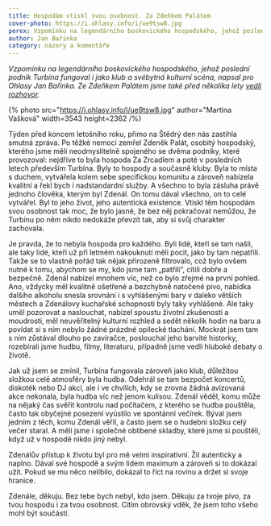 ```yaml
---
title: Hospodám vtiskl svou osobnost. Za Zdeňkem Palátem
cover-photo: https://i.ohlasy.info/i/ue9tsw8.jpg
perex: Vzpomínku na legendárního boskovického hospodského, jehož poslední podnik Turbína fungoval i jako klub a svébytná kulturní scéna, napsal pro Ohlasy Jan Bařinka.
author: Jan Bařinka
category: názory a komentáře
---
```


*Vzpomínku na legendárního boskovického hospodského, jehož poslední podnik Turbína fungoval i jako klub a svébytná kulturní scéna, napsal pro Ohlasy Jan Bařinka. Ze Zdeňkem Palátem jsme také před několika lety [vedli rozhovor](https://ohlasy.info/clanky/2019/04/rozhovor-palat.html).*

{% photo src="https://i.ohlasy.info/i/ue9tsw8.jpg" author="Martina Vašková" width=3543 height=2362 /%}

Týden před koncem letošního roku, přímo na Štědrý den nás zastihla smutná zpráva. Po těžké nemoci zemřel Zdeněk Palát, osobitý hospodský, kterého jsme měli neodmyslitelně spojeného se dvěma podniky, které provozoval: nejdříve to byla hospoda Za Zrcadlem a poté v posledních letech především Turbína. Byly to hospody a současně kluby. Byla to místa s duchem, vytvářela kolem sebe specifickou komunitu a zároveň nabízela kvalitní a řekl bych i nadstandardní služby. A všechno to byla zásluha právě jednoho člověka, kterým byl Zdenál. On tomu dával všechno, on to celé vytvářel. Byl to jeho život, jeho autentická existence. Vtiskl těm hospodám svou osobnost tak moc, že bylo jasné, že bez něj pokračovat nemůžou, že Turbínu po něm nikdo nedokáže převzít tak, aby si svůj charakter zachovala.

Je pravda, že to nebyla hospoda pro každého. Byli lidé, kteří se tam našli, ale taky lidé, kteří už při letmém nakouknutí měli pocit, jako by tam nepatřili. Takže se to vlastně pořád tak nějak přirozeně filtrovalo, což bylo ovšem nutné k tomu, abychom se my, kdo jsme tam „patřili“, cítili dobře a bezpečně. Zdenál nabízel mnohem víc, než co bylo zřejmé na první pohled. Ano, vždycky měl kvalitně ošetřené a bezchybně natočené pivo, nabídka dalšího alkoholu snesla srovnání i s vyhlášenými bary v daleko větších městech a Zdenálovy kuchařské schopnosti byly taky vyhlášené. Ale taky uměl pozorovat a naslouchat, nabízel spoustu životní zkušenosti a moudrosti, měl neuvěřitelný kulturní rozhled a sedět několik hodin na baru a povídat si s ním nebylo žádné prázdné opilecké tlachání. Mockrát jsem tam s ním zůstával dlouho po zavíračce, poslouchal jeho barvité historky, rozebírali jsme hudbu, filmy, literaturu, případně jsme vedli hluboké debaty o životě.

Jak už jsem se zmínil, Turbína fungovala zároveň jako klub, důležitou složkou celé atmosféry byla hudba. Odehrál se tam bezpočet koncertů, diskoték nebo DJ akcí, ale i ve chvílích, kdy se zrovna žádná avizovaná akce nekonala, byla hudba víc než jenom kulisou. Zdenál věděl, komu může na nějaký čas svěřit kontrolu nad počítačem, z kterého se hudba pouštěla, často tak obyčejné posezení vyústilo ve spontánní večírek. Býval jsem jedním z těch, komu Zdenál věřil, a často jsem se o hudební složku celý večer staral. A měli jsme i společné oblíbené skladby, které jsme si pouštěli, když už v hospodě nikdo jiný nebyl.

Zdenálův přístup k životu byl pro mě velmi inspirativní. Žil autenticky a naplno. Dával své hospodě a svým lidem maximum a zároveň si to dokázal užít. Pokud se mu něco nelíbilo, dokázal to říct na rovinu a držet si svoje hranice.

Zdenále, děkuju. Bez tebe bych nebyl, kdo jsem. Děkuju za tvoje pivo, za tvou hospodu i za tvou osobnost. Cítím obrovský vděk, že jsem toho všeho mohl být součástí.